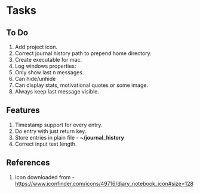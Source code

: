 # Tasks

## To Do
1. Add project icon.
2. Correct journal history path to prepend home directory.
3. Create executable for mac.
4. Log windows properties:
  1. Only show last n messages.
  2. Can hide/unhide
  3. Can display stats, motivational quotes or some image.
  4. Always keep last message visible.

## Features
1. Timestamp support for every entry.
2. Do entry with just return key.
3. Store entries in plain file - **~/journal_history**
4. Correct input text length.

## References
1. Icon downloaded from - https://www.iconfinder.com/icons/49716/diary_notebook_icon#size=128